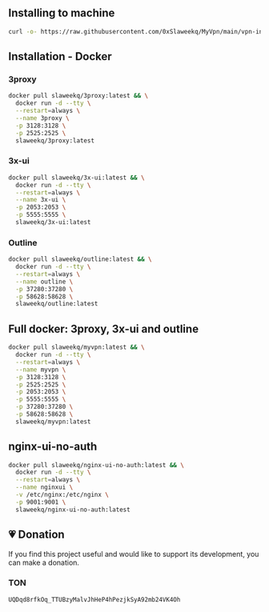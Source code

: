 ## Installing to machine

```BASH
curl -o- https://raw.githubusercontent.com/0xSlaweekq/MyVpn/main/vpn-install.sh | sudo bash
```

## Installation - Docker

### 3proxy

```BASH
docker pull slaweekq/3proxy:latest && \
  docker run -d --tty \
  --restart=always \
  --name 3proxy \
  -p 3128:3128 \
  -p 2525:2525 \
  slaweekq/3proxy:latest
```

### 3x-ui

```BASH
docker pull slaweekq/3x-ui:latest && \
  docker run -d --tty \
  --restart=always \
  --name 3x-ui \
  -p 2053:2053 \
  -p 5555:5555 \
  slaweekq/3x-ui:latest
```

### Outline

```BASH
docker pull slaweekq/outline:latest && \
  docker run -d --tty \
  --restart=always \
  --name outline \
  -p 37280:37280 \
  -p 58628:58628 \
  slaweekq/outline:latest
```

## Full docker: 3proxy, 3x-ui and outline

```BASH
docker pull slaweekq/myvpn:latest && \
  docker run -d --tty \
  --restart=always \
  --name myvpn \
  -p 3128:3128 \
  -p 2525:2525 \
  -p 2053:2053 \
  -p 5555:5555 \
  -p 37280:37280 \
  -p 58628:58628 \
  slaweekq/myvpn:latest
```

## nginx-ui-no-auth

```BASH
docker pull slaweekq/nginx-ui-no-auth:latest && \
  docker run -d --tty \
  --restart=always \
  --name nginxui \
  -v /etc/nginx:/etc/nginx \
  -p 9001:9001 \
  slaweekq/nginx-ui-no-auth:latest
```


## 💗 Donation

If you find this project useful and would like to support its development, you can make a donation.

### TON

```
UQDqd8rfkOq_TTUBzyMalvJhHeP4hPezjkSyA92mb24VK4Oh
```
